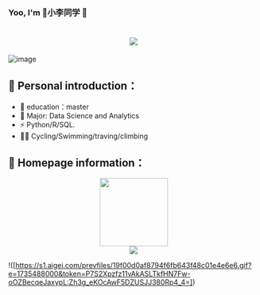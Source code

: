 ### Yoo, I'm 🍉小李同学 👋
# <h1 align="center"> <a href="https://sunguoqi.com/"> <img src="https://readme-typing-svg.herokuapp.com/?lines=欢迎来到🍉小李同学的主页&center=true&size=27"> </a> </h1>


![image](https://github.com/p132588/-/blob/main/68747470733a2f2f63646e2e6a7364656c6976722e6e65742f67682f73756e3032323553554e2f73756e3032323553554e2f6173736574732f696d616765732f636f64696e672e676966.gif) 




## 🐥 Personal introduction：

- 📘 education：master
- 🫡 Major: Data Science and Analytics
- ⚡ Python/R/SQL.
- 🏊‍♀️ Cycling/Swimming/traving/climbing
  
## 🐥 Homepage information：
<div align="center"> <img height="137px" src="https://github-readme-stats.vercel.app/api?username=p132588&hide_title=true&hide_border=true&show_icons=trueline_height=21&text_color=000&icon_color=000&bg_color=0,ea6161,ffc64d,fffc4d,52fa5a&theme=graywhite" /> 

</div><div align="center"> <img src="https://github-readme-stats.vercel.app/api/top-langs/?username=p132588&hide_title=true&hide_border=true&layout=compact&langs_count=6&text_color=000&icon_color=fff&bg_color=0,52fa5a,4dfcff,c64dff&theme=graywhite" /> </div>


!([https://s1.aigei.com/prevfiles/19f00d0af8794f6fb643f48c01e4e6e6.gif?e=1735488000&token=P7S2Xpzfz11vAkASLTkfHN7Fw-oOZBecqeJaxypL:Zh3g_eKOcAwF5DZUSJJ380Rp4_4=])






